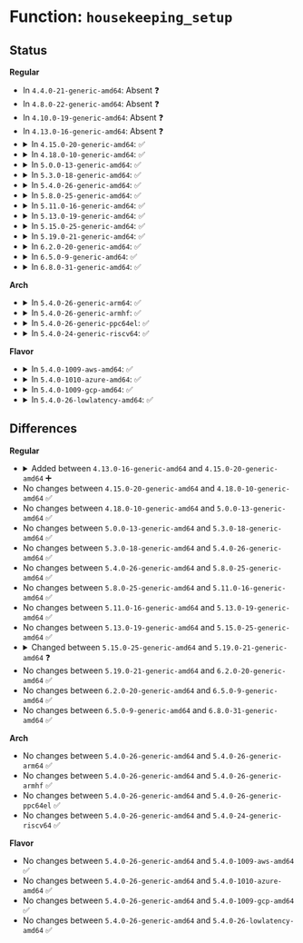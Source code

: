 # Function: <code>housekeeping_setup</code>

## Status
<b>Regular</b>
<ul>
<li>
In <code>4.4.0-21-generic-amd64</code>: Absent ❓
</li>
<li>
In <code>4.8.0-22-generic-amd64</code>: Absent ❓
</li>
<li>
In <code>4.10.0-19-generic-amd64</code>: Absent ❓
</li>
<li>
In <code>4.13.0-16-generic-amd64</code>: Absent ❓
</li>
<li>
<details>
<summary>In <code>4.15.0-20-generic-amd64</code>: ✅</summary>

```c
int housekeeping_setup(char * str, enum hk_flags flags)
```

```json
{
  "name": "housekeeping_setup",
  "collision_type": "Unique Static",
  "inline_type": "No",
  "funcs": [
    {
      "addr": 18446744071602748340,
      "name": "housekeeping_setup",
      "external": false,
      "loc": "kernel/sched/isolation.c:67",
      "file": "kernel/sched/isolation.c",
      "inline": "seen, unknown",
      "caller_inline": [],
      "caller_func": [
        "kernel/sched/isolation.c:housekeeping_isolcpus_setup",
        "kernel/sched/isolation.c:housekeeping_nohz_full_setup"
      ]
    }
  ],
  "symbols": [
    {
      "addr": 18446744071602748340,
      "name": "housekeeping_setup",
      "section": ".init.text",
      "bind": "STB_LOCAL",
      "size": 400
    }
  ]
}
```
</details>
</li>
<li>
<details>
<summary>In <code>4.18.0-10-generic-amd64</code>: ✅</summary>

```c
int housekeeping_setup(char * str, enum hk_flags flags)
```

```json
{
  "name": "housekeeping_setup",
  "collision_type": "Unique Static",
  "inline_type": "No",
  "funcs": [
    {
      "addr": 18446744071602920733,
      "name": "housekeeping_setup",
      "external": false,
      "loc": "kernel/sched/isolation.c:65",
      "file": "kernel/sched/isolation.c",
      "inline": "seen, unknown",
      "caller_inline": [],
      "caller_func": [
        "kernel/sched/isolation.c:housekeeping_isolcpus_setup",
        "kernel/sched/isolation.c:housekeeping_nohz_full_setup"
      ]
    }
  ],
  "symbols": [
    {
      "addr": 18446744071602920733,
      "name": "housekeeping_setup",
      "section": ".init.text",
      "bind": "STB_LOCAL",
      "size": 400
    }
  ]
}
```
</details>
</li>
<li>
<details>
<summary>In <code>5.0.0-13-generic-amd64</code>: ✅</summary>

```c
int housekeeping_setup(char * str, enum hk_flags flags)
```

```json
{
  "name": "housekeeping_setup",
  "collision_type": "Unique Static",
  "inline_type": "No",
  "funcs": [
    {
      "addr": 18446744071604718439,
      "name": "housekeeping_setup",
      "external": false,
      "loc": "kernel/sched/isolation.c:65",
      "file": "kernel/sched/isolation.c",
      "inline": "seen, unknown",
      "caller_inline": [],
      "caller_func": [
        "kernel/sched/isolation.c:housekeeping_isolcpus_setup",
        "kernel/sched/isolation.c:housekeeping_nohz_full_setup"
      ]
    }
  ],
  "symbols": [
    {
      "addr": 18446744071604718439,
      "name": "housekeeping_setup",
      "section": ".init.text",
      "bind": "STB_LOCAL",
      "size": 400
    }
  ]
}
```
</details>
</li>
<li>
<details>
<summary>In <code>5.3.0-18-generic-amd64</code>: ✅</summary>

```c
int housekeeping_setup(char * str, enum hk_flags flags)
```

```json
{
  "name": "housekeeping_setup",
  "collision_type": "Unique Static",
  "inline_type": "No",
  "funcs": [
    {
      "addr": 18446744071604819102,
      "name": "housekeeping_setup",
      "external": false,
      "loc": "kernel/sched/isolation.c:72",
      "file": "kernel/sched/isolation.c",
      "inline": "seen, unknown",
      "caller_inline": [],
      "caller_func": [
        "kernel/sched/isolation.c:housekeeping_isolcpus_setup",
        "kernel/sched/isolation.c:housekeeping_nohz_full_setup"
      ]
    }
  ],
  "symbols": [
    {
      "addr": 18446744071604819102,
      "name": "housekeeping_setup",
      "section": ".init.text",
      "bind": "STB_LOCAL",
      "size": 543
    }
  ]
}
```
</details>
</li>
<li>
<details>
<summary>In <code>5.4.0-26-generic-amd64</code>: ✅</summary>

```c
int housekeeping_setup(char * str, enum hk_flags flags)
```

```json
{
  "name": "housekeeping_setup",
  "collision_type": "Unique Static",
  "inline_type": "No",
  "funcs": [
    {
      "addr": 18446744071604853511,
      "name": "housekeeping_setup",
      "external": false,
      "loc": "kernel/sched/isolation.c:80",
      "file": "kernel/sched/isolation.c",
      "inline": "seen, unknown",
      "caller_inline": [],
      "caller_func": [
        "kernel/sched/isolation.c:housekeeping_isolcpus_setup",
        "kernel/sched/isolation.c:housekeeping_nohz_full_setup"
      ]
    }
  ],
  "symbols": [
    {
      "addr": 18446744071604853511,
      "name": "housekeeping_setup",
      "section": ".init.text",
      "bind": "STB_LOCAL",
      "size": 543
    }
  ]
}
```
</details>
</li>
<li>
<details>
<summary>In <code>5.8.0-25-generic-amd64</code>: ✅</summary>

```c
int housekeeping_setup(char * str, enum hk_flags flags)
```

```json
{
  "name": "housekeeping_setup",
  "collision_type": "Unique Static",
  "inline_type": "No",
  "funcs": [
    {
      "addr": 18446744071609183947,
      "name": "housekeeping_setup",
      "external": false,
      "loc": "kernel/sched/isolation.c:80",
      "file": "kernel/sched/isolation.c",
      "inline": "seen, unknown",
      "caller_inline": [],
      "caller_func": [
        "kernel/sched/isolation.c:housekeeping_isolcpus_setup",
        "kernel/sched/isolation.c:housekeeping_nohz_full_setup"
      ]
    }
  ],
  "symbols": [
    {
      "addr": 18446744071609183947,
      "name": "housekeeping_setup",
      "section": ".init.text",
      "bind": "STB_LOCAL",
      "size": 543
    }
  ]
}
```
</details>
</li>
<li>
<details>
<summary>In <code>5.11.0-16-generic-amd64</code>: ✅</summary>

```c
int housekeeping_setup(char * str, enum hk_flags flags)
```

```json
{
  "name": "housekeeping_setup",
  "collision_type": "Unique Static",
  "inline_type": "No",
  "funcs": [
    {
      "addr": 18446744071612249570,
      "name": "housekeeping_setup",
      "external": false,
      "loc": "kernel/sched/isolation.c:80",
      "file": "kernel/sched/isolation.c",
      "inline": "seen, unknown",
      "caller_inline": [],
      "caller_func": [
        "kernel/sched/isolation.c:housekeeping_isolcpus_setup",
        "kernel/sched/isolation.c:housekeeping_nohz_full_setup"
      ]
    }
  ],
  "symbols": [
    {
      "addr": 18446744071612249570,
      "name": "housekeeping_setup",
      "section": ".init.text",
      "bind": "STB_LOCAL",
      "size": 543
    }
  ]
}
```
</details>
</li>
<li>
<details>
<summary>In <code>5.13.0-19-generic-amd64</code>: ✅</summary>

```c
int housekeeping_setup(char * str, enum hk_flags flags)
```

```json
{
  "name": "housekeeping_setup",
  "collision_type": "Unique Static",
  "inline_type": "No",
  "funcs": [
    {
      "addr": 18446744071614391100,
      "name": "housekeeping_setup",
      "external": false,
      "loc": "kernel/sched/isolation.c:80",
      "file": "kernel/sched/isolation.c",
      "inline": "seen, unknown",
      "caller_inline": [],
      "caller_func": [
        "kernel/sched/isolation.c:housekeeping_isolcpus_setup",
        "kernel/sched/isolation.c:housekeeping_nohz_full_setup"
      ]
    }
  ],
  "symbols": [
    {
      "addr": 18446744071614391100,
      "name": "housekeeping_setup",
      "section": ".init.text",
      "bind": "STB_LOCAL",
      "size": 543
    }
  ]
}
```
</details>
</li>
<li>
<details>
<summary>In <code>5.15.0-25-generic-amd64</code>: ✅</summary>

```c
int housekeeping_setup(char * str, enum hk_flags flags)
```

```json
{
  "name": "housekeeping_setup",
  "collision_type": "Unique Static",
  "inline_type": "No",
  "funcs": [
    {
      "addr": 18446744071615325263,
      "name": "housekeeping_setup",
      "external": false,
      "loc": "kernel/sched/isolation.c:80",
      "file": "kernel/sched/isolation.c",
      "inline": "seen, unknown",
      "caller_inline": [],
      "caller_func": [
        "kernel/sched/isolation.c:housekeeping_isolcpus_setup",
        "kernel/sched/isolation.c:housekeeping_nohz_full_setup"
      ]
    }
  ],
  "symbols": [
    {
      "addr": 18446744071615325263,
      "name": "housekeeping_setup",
      "section": ".init.text",
      "bind": "STB_LOCAL",
      "size": 520
    }
  ]
}
```
</details>
</li>
<li>
<details>
<summary>In <code>5.19.0-21-generic-amd64</code>: ✅</summary>

```c
int housekeeping_setup(char * str, long unsigned int flags)
```

```json
{
  "name": "housekeeping_setup",
  "collision_type": "Unique Static",
  "inline_type": "No",
  "funcs": [
    {
      "addr": 18446744071617107476,
      "name": "housekeeping_setup",
      "external": false,
      "loc": "kernel/sched/isolation.c:109",
      "file": "kernel/sched/build_utility.c",
      "inline": "seen, unknown",
      "caller_inline": [],
      "caller_func": [
        "kernel/sched/build_utility.c:housekeeping_isolcpus_setup",
        "kernel/sched/build_utility.c:housekeeping_nohz_full_setup"
      ]
    }
  ],
  "symbols": [
    {
      "addr": 18446744071617107476,
      "name": "housekeeping_setup",
      "section": ".init.text",
      "bind": "STB_LOCAL",
      "size": 601
    }
  ]
}
```
</details>
</li>
<li>
<details>
<summary>In <code>6.2.0-20-generic-amd64</code>: ✅</summary>

```c
int housekeeping_setup(char * str, long unsigned int flags)
```

```json
{
  "name": "housekeeping_setup",
  "collision_type": "Unique Static",
  "inline_type": "No",
  "funcs": [
    {
      "addr": 18446744071627771664,
      "name": "housekeeping_setup",
      "external": false,
      "loc": "kernel/sched/isolation.c:109",
      "file": "kernel/sched/build_utility.c",
      "inline": "seen, unknown",
      "caller_inline": [],
      "caller_func": [
        "kernel/sched/build_utility.c:housekeeping_isolcpus_setup",
        "kernel/sched/build_utility.c:housekeeping_nohz_full_setup"
      ]
    }
  ],
  "symbols": [
    {
      "addr": 18446744071627771664,
      "name": "housekeeping_setup",
      "section": ".init.text",
      "bind": "STB_LOCAL",
      "size": 934
    }
  ]
}
```
</details>
</li>
<li>
<details>
<summary>In <code>6.5.0-9-generic-amd64</code>: ✅</summary>

```c
int housekeeping_setup(char * str, long unsigned int flags)
```

```json
{
  "name": "housekeeping_setup",
  "collision_type": "Unique Static",
  "inline_type": "No",
  "funcs": [
    {
      "addr": 18446744071619533264,
      "name": "housekeeping_setup",
      "external": false,
      "loc": "kernel/sched/isolation.c:109",
      "file": "kernel/sched/build_utility.c",
      "inline": "seen, unknown",
      "caller_inline": [],
      "caller_func": [
        "kernel/sched/build_utility.c:housekeeping_isolcpus_setup",
        "kernel/sched/build_utility.c:housekeeping_nohz_full_setup"
      ]
    }
  ],
  "symbols": [
    {
      "addr": 18446744071619533264,
      "name": "housekeeping_setup",
      "section": ".init.text",
      "bind": "STB_LOCAL",
      "size": 1221
    }
  ]
}
```
</details>
</li>
<li>
<details>
<summary>In <code>6.8.0-31-generic-amd64</code>: ✅</summary>

```c
int housekeeping_setup(char * str, long unsigned int flags)
```

```json
{
  "name": "housekeeping_setup",
  "collision_type": "Unique Static",
  "inline_type": "No",
  "funcs": [
    {
      "addr": 18446744071621832224,
      "name": "housekeeping_setup",
      "external": false,
      "loc": "kernel/sched/isolation.c:109",
      "file": "kernel/sched/build_utility.c",
      "inline": "seen, unknown",
      "caller_inline": [],
      "caller_func": [
        "kernel/sched/build_utility.c:housekeeping_isolcpus_setup",
        "kernel/sched/build_utility.c:housekeeping_nohz_full_setup"
      ]
    }
  ],
  "symbols": [
    {
      "addr": 18446744071621832224,
      "name": "housekeeping_setup",
      "section": ".init.text",
      "bind": "STB_LOCAL",
      "size": 1224
    }
  ]
}
```
</details>
</li>
</ul>
<b>Arch</b>
<ul>
<li>
<details>
<summary>In <code>5.4.0-26-generic-arm64</code>: ✅</summary>

```c
int housekeeping_setup(char * str, enum hk_flags flags)
```

```json
{
  "name": "housekeeping_setup",
  "collision_type": "Unique Static",
  "inline_type": "No",
  "funcs": [
    {
      "addr": 18446603336510886868,
      "name": "housekeeping_setup",
      "external": false,
      "loc": "kernel/sched/isolation.c:80",
      "file": "kernel/sched/isolation.c",
      "inline": "seen, unknown",
      "caller_inline": [],
      "caller_func": [
        "kernel/sched/isolation.c:housekeeping_isolcpus_setup",
        "kernel/sched/isolation.c:housekeeping_nohz_full_setup"
      ]
    }
  ],
  "symbols": [
    {
      "addr": 18446603336510886868,
      "name": "housekeeping_setup",
      "section": ".init.text",
      "bind": "STB_LOCAL",
      "size": 636
    }
  ]
}
```
</details>
</li>
<li>
<details>
<summary>In <code>5.4.0-26-generic-armhf</code>: ✅</summary>

```c
int housekeeping_setup(char * str, enum hk_flags flags)
```

```json
{
  "name": "housekeeping_setup",
  "collision_type": "Unique Static",
  "inline_type": "No",
  "funcs": [
    {
      "addr": 3243373840,
      "name": "housekeeping_setup",
      "external": false,
      "loc": "kernel/sched/isolation.c:80",
      "file": "kernel/sched/isolation.c",
      "inline": "seen, unknown",
      "caller_inline": [],
      "caller_func": [
        "kernel/sched/isolation.c:housekeeping_isolcpus_setup",
        "kernel/sched/isolation.c:housekeeping_nohz_full_setup"
      ]
    }
  ],
  "symbols": [
    {
      "addr": 3243373840,
      "name": "housekeeping_setup",
      "section": ".init.text",
      "bind": "STB_LOCAL",
      "size": 556
    }
  ]
}
```
</details>
</li>
<li>
<details>
<summary>In <code>5.4.0-26-generic-ppc64el</code>: ✅</summary>

```c
int housekeeping_setup(char * str, enum hk_flags flags)
```

```json
{
  "name": "housekeeping_setup",
  "collision_type": "Unique Static",
  "inline_type": "No",
  "funcs": [
    {
      "addr": 13835058055302520384,
      "name": "housekeeping_setup",
      "external": false,
      "loc": "kernel/sched/isolation.c:80",
      "file": "kernel/sched/isolation.c",
      "inline": "seen, unknown",
      "caller_inline": [],
      "caller_func": [
        "kernel/sched/isolation.c:housekeeping_isolcpus_setup",
        "kernel/sched/isolation.c:housekeeping_nohz_full_setup"
      ]
    }
  ],
  "symbols": [
    {
      "addr": 13835058055302520384,
      "name": "housekeeping_setup",
      "section": ".init.text",
      "bind": "STB_LOCAL",
      "size": 640
    }
  ]
}
```
</details>
</li>
<li>
<details>
<summary>In <code>5.4.0-24-generic-riscv64</code>: ✅</summary>

```c
int housekeeping_setup(char * str, enum hk_flags flags)
```

```json
{
  "name": "housekeeping_setup",
  "collision_type": "Unique Static",
  "inline_type": "No",
  "funcs": [
    {
      "addr": 18446743936270627284,
      "name": "housekeeping_setup",
      "external": false,
      "loc": "kernel/sched/isolation.c:80",
      "file": "kernel/sched/isolation.c",
      "inline": "seen, unknown",
      "caller_inline": [],
      "caller_func": [
        "kernel/sched/isolation.c:housekeeping_isolcpus_setup",
        "kernel/sched/isolation.c:housekeeping_nohz_full_setup"
      ]
    }
  ],
  "symbols": [
    {
      "addr": 18446743936270627284,
      "name": "housekeeping_setup",
      "section": ".init.text",
      "bind": "STB_LOCAL",
      "size": 390
    }
  ]
}
```
</details>
</li>
</ul>
<b>Flavor</b>
<ul>
<li>
<details>
<summary>In <code>5.4.0-1009-aws-amd64</code>: ✅</summary>

```c
int housekeeping_setup(char * str, enum hk_flags flags)
```

```json
{
  "name": "housekeeping_setup",
  "collision_type": "Unique Static",
  "inline_type": "No",
  "funcs": [
    {
      "addr": 18446744071604758679,
      "name": "housekeeping_setup",
      "external": false,
      "loc": "kernel/sched/isolation.c:80",
      "file": "kernel/sched/isolation.c",
      "inline": "seen, unknown",
      "caller_inline": [],
      "caller_func": [
        "kernel/sched/isolation.c:housekeeping_isolcpus_setup",
        "kernel/sched/isolation.c:housekeeping_nohz_full_setup"
      ]
    }
  ],
  "symbols": [
    {
      "addr": 18446744071604758679,
      "name": "housekeeping_setup",
      "section": ".init.text",
      "bind": "STB_LOCAL",
      "size": 543
    }
  ]
}
```
</details>
</li>
<li>
<details>
<summary>In <code>5.4.0-1010-azure-amd64</code>: ✅</summary>

```c
int housekeeping_setup(char * str, enum hk_flags flags)
```

```json
{
  "name": "housekeeping_setup",
  "collision_type": "Unique Static",
  "inline_type": "No",
  "funcs": [
    {
      "addr": 18446744071604726413,
      "name": "housekeeping_setup",
      "external": false,
      "loc": "kernel/sched/isolation.c:80",
      "file": "kernel/sched/isolation.c",
      "inline": "seen, unknown",
      "caller_inline": [],
      "caller_func": [
        "kernel/sched/isolation.c:housekeeping_isolcpus_setup",
        "kernel/sched/isolation.c:housekeeping_nohz_full_setup"
      ]
    }
  ],
  "symbols": [
    {
      "addr": 18446744071604726413,
      "name": "housekeeping_setup",
      "section": ".init.text",
      "bind": "STB_LOCAL",
      "size": 526
    }
  ]
}
```
</details>
</li>
<li>
<details>
<summary>In <code>5.4.0-1009-gcp-amd64</code>: ✅</summary>

```c
int housekeeping_setup(char * str, enum hk_flags flags)
```

```json
{
  "name": "housekeeping_setup",
  "collision_type": "Unique Static",
  "inline_type": "No",
  "funcs": [
    {
      "addr": 18446744071604836155,
      "name": "housekeeping_setup",
      "external": false,
      "loc": "kernel/sched/isolation.c:80",
      "file": "kernel/sched/isolation.c",
      "inline": "seen, unknown",
      "caller_inline": [],
      "caller_func": [
        "kernel/sched/isolation.c:housekeeping_isolcpus_setup",
        "kernel/sched/isolation.c:housekeeping_nohz_full_setup"
      ]
    }
  ],
  "symbols": [
    {
      "addr": 18446744071604836155,
      "name": "housekeeping_setup",
      "section": ".init.text",
      "bind": "STB_LOCAL",
      "size": 543
    }
  ]
}
```
</details>
</li>
<li>
<details>
<summary>In <code>5.4.0-26-lowlatency-amd64</code>: ✅</summary>

```c
int housekeeping_setup(char * str, enum hk_flags flags)
```

```json
{
  "name": "housekeeping_setup",
  "collision_type": "Unique Static",
  "inline_type": "No",
  "funcs": [
    {
      "addr": 18446744071604857581,
      "name": "housekeeping_setup",
      "external": false,
      "loc": "kernel/sched/isolation.c:80",
      "file": "kernel/sched/isolation.c",
      "inline": "seen, unknown",
      "caller_inline": [],
      "caller_func": [
        "kernel/sched/isolation.c:housekeeping_isolcpus_setup",
        "kernel/sched/isolation.c:housekeeping_nohz_full_setup"
      ]
    }
  ],
  "symbols": [
    {
      "addr": 18446744071604857581,
      "name": "housekeeping_setup",
      "section": ".init.text",
      "bind": "STB_LOCAL",
      "size": 543
    }
  ]
}
```
</details>
</li>
</ul>

## Differences
<b>Regular</b>
<ul>
<li>
<details>
<summary>Added between <code>4.13.0-16-generic-amd64</code> and <code>4.15.0-20-generic-amd64</code> ➕</summary>

```c
int housekeeping_setup(char * str, enum hk_flags flags)
```
</details>
</li>
<li>
No changes between <code>4.15.0-20-generic-amd64</code> and <code>4.18.0-10-generic-amd64</code> ✅
</li>
<li>
No changes between <code>4.18.0-10-generic-amd64</code> and <code>5.0.0-13-generic-amd64</code> ✅
</li>
<li>
No changes between <code>5.0.0-13-generic-amd64</code> and <code>5.3.0-18-generic-amd64</code> ✅
</li>
<li>
No changes between <code>5.3.0-18-generic-amd64</code> and <code>5.4.0-26-generic-amd64</code> ✅
</li>
<li>
No changes between <code>5.4.0-26-generic-amd64</code> and <code>5.8.0-25-generic-amd64</code> ✅
</li>
<li>
No changes between <code>5.8.0-25-generic-amd64</code> and <code>5.11.0-16-generic-amd64</code> ✅
</li>
<li>
No changes between <code>5.11.0-16-generic-amd64</code> and <code>5.13.0-19-generic-amd64</code> ✅
</li>
<li>
No changes between <code>5.13.0-19-generic-amd64</code> and <code>5.15.0-25-generic-amd64</code> ✅
</li>
<li>
<details>
<summary>Changed between <code>5.15.0-25-generic-amd64</code> and <code>5.19.0-21-generic-amd64</code> ❓</summary>
<ul>
<li>
<b>Param type changed. </b>
<code>enum hk_flags flags</code> ➡️ <code>long unsigned int flags</code>
</li>
</ul>
</details>
</li>
<li>
No changes between <code>5.19.0-21-generic-amd64</code> and <code>6.2.0-20-generic-amd64</code> ✅
</li>
<li>
No changes between <code>6.2.0-20-generic-amd64</code> and <code>6.5.0-9-generic-amd64</code> ✅
</li>
<li>
No changes between <code>6.5.0-9-generic-amd64</code> and <code>6.8.0-31-generic-amd64</code> ✅
</li>
</ul>
<b>Arch</b>
<ul>
<li>
No changes between <code>5.4.0-26-generic-amd64</code> and <code>5.4.0-26-generic-arm64</code> ✅
</li>
<li>
No changes between <code>5.4.0-26-generic-amd64</code> and <code>5.4.0-26-generic-armhf</code> ✅
</li>
<li>
No changes between <code>5.4.0-26-generic-amd64</code> and <code>5.4.0-26-generic-ppc64el</code> ✅
</li>
<li>
No changes between <code>5.4.0-26-generic-amd64</code> and <code>5.4.0-24-generic-riscv64</code> ✅
</li>
</ul>
<b>Flavor</b>
<ul>
<li>
No changes between <code>5.4.0-26-generic-amd64</code> and <code>5.4.0-1009-aws-amd64</code> ✅
</li>
<li>
No changes between <code>5.4.0-26-generic-amd64</code> and <code>5.4.0-1010-azure-amd64</code> ✅
</li>
<li>
No changes between <code>5.4.0-26-generic-amd64</code> and <code>5.4.0-1009-gcp-amd64</code> ✅
</li>
<li>
No changes between <code>5.4.0-26-generic-amd64</code> and <code>5.4.0-26-lowlatency-amd64</code> ✅
</li>
</ul>
